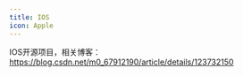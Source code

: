 ```yaml
---
title: IOS
icon: Apple
---
```


IOS开源项目，相关博客：<https://blog.csdn.net/m0_67912190/article/details/123732150>